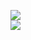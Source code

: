 [![](https://img.shields.io/badge/Made%20With-Github%20Spray-lightgrey.svg?style=for-the-badge&logo=github)](https://github.com/Annihil/github-spray#1866)  
[![](https://i.imgur.com/2DrTn0Z.gif)](https://github.com/Annihil/github-spray)